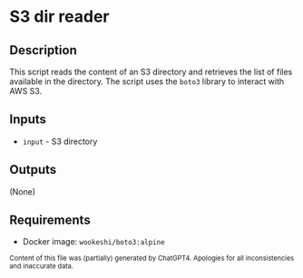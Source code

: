 # S3 dir reader
## Description
This script reads the content of an S3 directory and retrieves the list of files available in the directory. The script uses the `boto3` library to interact with AWS S3.

## Inputs
- `input` - S3 directory

## Outputs
(None)

## Requirements
- Docker image: `wookeshi/boto3:alpine`

<sub>Content of this file was (partially) generated by ChatGPT4. Apologies for all inconsistencies and inaccurate data.</sub>